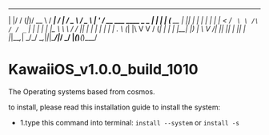# 
  _  __                   _ _  ____   _____        __   ___   ___  
 | |/ /                  (_|_)/ __ \ / ____|      /_ | / _ \ / _ \ 
 | ' / __ ___      ____ _ _ _| |  | | (___   __   _| || | | | | | |
 |  < / _` \ \ /\ / / _` | | | |  | |\___ \  \ \ / / || | | | | | |
 | . \ (_| |\ V  V / (_| | | | |__| |____) |  \ V /| || |_| | |_| |
 |_|\_\__,_| \_/\_/ \__,_|_|_|\____/|_____/    \_/ |_(_)___(_)___/ 
                                                                   

                                                                   
# KawaiiOS_v1.0.0_build_1010
The Operating systems based from cosmos.

to install, please read this installation guide to install the system:

- 1.type this command into terminal:
 ```install --system```
or 
 ```install -s```
